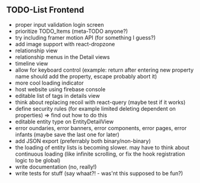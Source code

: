 ## TODO-List Frontend

- proper input validation login screen
- prioritize TODO_Items (meta-TODO anyone?)
- try including framer motion API (for something I guess?)
- add image support with react-dropzone
- relationship view
- relationship menus in the Detail views
- timeline view
- allow for keyboard control (example: return after entering new property name should add the property, escape probably abort it)
- more cool loading indicator
- host website using firebase console
- editable list of tags in details view
- think about replacing recoil with react-query (maybe test if it works)
- define security rules (for example limited deleting dependent on properties) => find out how to do this
- editable entity type on EntityDetailView
- error oundaries, error banners, error components, error pages, error infants (maybe save the last one for later)
- add JSON export (preferrably both binary/non-binary)
- the loading of entity lists is becoming slower. may have to think about continuous loading (like infinite scrolling, or fix the hook registration logic to be global)
- write documentation (no, really!)
- write tests for stuff (say whaat?! - was'nt this supposed to be fun?)
